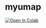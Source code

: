 # myumap

[![Open In Colab](https://colab.research.google.com/assets/colab-badge.svg)](https://colab.research.google.com/github/igorrivin/myumapblob/main/myumap.ipynb)
